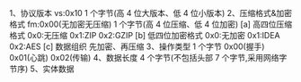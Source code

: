 1、协议版本 vs:0x10
	1 个字节(高 4 位大版本、低 4 位小版本)
2、压缩格式&加密格式 fm:0x00(无加密无压缩)
	1 个字节(高 4 位压缩、低 4 位加密)
	[a] 高四位压缩格式
		0x0:无压缩
		0x1:ZIP
		0x2:GZIP
	[b] 低四位加密格式
		0x0:无加密
		0x1:IDEA
		0x2:AES
	[c] 数据组织
		先加密、再压缩
3、操作类型
	1 个字节
	0x00(握手)
	0x01(心跳)
	0x02(传输)
4、数据长度
	4 个字节(不包括头部 7 个字节,采用网络字节序)
5、实体数据
